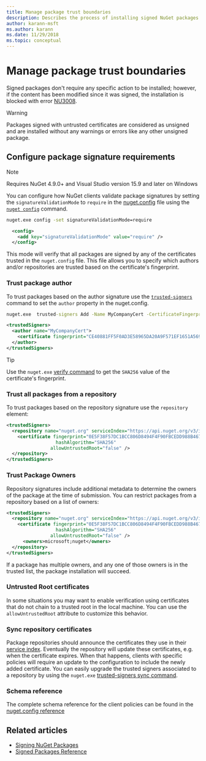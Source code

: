 ```yaml
---
title: Manage package trust boundaries
description: Describes the process of installing signed NuGet packages and configuring package signature trust settings.
author: karann-msft
ms.author: karann
ms.date: 11/29/2018
ms.topic: conceptual
---
```


# Manage package trust boundaries

Signed packages don't require any specific action to be installed; however, if the content has been modified since it was signed, the installation is blocked with error [NU3008](../reference/errors-and-warnings/NU3008.md).

> [!Warning]
> Packages signed with untrusted certificates are considered as unsigned and are installed without any warnings or errors like any other unsigned package.

## Configure package signature requirements

> [!Note]
> Requires NuGet 4.9.0+ and Visual Studio version 15.9 and later on Windows

You can configure how NuGet clients validate package signatures by setting the `signatureValidationMode` to `require` in the [nuget.config](../reference/nuget-config-file.md) file using the [`nuget config`](../reference/cli-reference/cli-ref-config.md) command.

```cmd
nuget.exe config -set signatureValidationMode=require
```

```xml
  <config>
    <add key="signatureValidationMode" value="require" />
  </config>
```

This mode will verify that all packages are signed by any of the certificates trusted in the `nuget.config` file. This file allows you to specify which authors and/or repositories are trusted based on the certificate's fingerprint.

### Trust package author

To trust packages based on the author signature use the [`trusted-signers`](../reference/cli-reference/cli-ref-trusted-signers.md) command to set the `author` property in the nuget.config.

```cmd
nuget.exe  trusted-signers Add -Name MyCompanyCert -CertificateFingerprint CE40881FF5F0AD3E58965DA20A9F571EF1651A56933748E1BF1C99E537C4E039 -FingerprintAlgorithm SHA256
```

```xml
<trustedSigners>
  <author name="MyCompanyCert">
    <certificate fingerprint="CE40881FF5F0AD3E58965DA20A9F571EF1651A56933748E1BF1C99E537C4E039" hashAlgorithm="SHA256" allowUntrustedRoot="false" />
  </author>
</trustedSigners>
```

>[!TIP]
>Use the `nuget.exe` [verify command](../reference/cli-reference/cli-ref-verify.md) to get the `SHA256` value of the certificate's fingerprint.


### Trust all packages from a repository

To trust packages based on the repository signature use the `repository` element:

```xml
<trustedSigners>  
  <repository name="nuget.org" serviceIndex="https://api.nuget.org/v3/index.json">
    <certificate fingerprint="0E5F38F57DC1BCC806D8494F4F90FBCEDD988B4676070...." 
                  hashAlgorithm="SHA256" 
                allowUntrustedRoot="false" />
  </repository>
</trustedSigners>
```

### Trust Package Owners

Repository signatures include additional metadata to determine the owners of the package at the time of submission. You can restrict packages from a repository based on a list of owners:

```xml
<trustedSigners>  
  <repository name="nuget.org" serviceIndex="https://api.nuget.org/v3/index.json">
    <certificate fingerprint="0E5F38F57DC1BCC806D8494F4F90FBCEDD988B4676070...." 
                  hashAlgorithm="SHA256" 
                allowUntrustedRoot="false" />
      <owners>microsoft;nuget</owners>
  </repository>
</trustedSigners>
```

If a package has multiple owners, and any one of those owners is in the trusted list, the package installation will succeed.

### Untrusted Root certificates

In some situations you may want to enable verification using certificates that do not chain to a trusted root in the local machine. You can use the `allowUntrustedRoot` attribute to customize this behavior.

### Sync repository certificates

Package repositories should announce the certificates they use in their [service index](../api/service-index.md). Eventually the repository will update these certificates, e.g. when the certificate expires. When that happens, clients with specific policies will require an update to the configuration to include the newly added certificate. You can easily upgrade the trusted signers associated to a repository by using the `nuget.exe` [trusted-signers sync command](../reference/cli-reference/cli-ref-trusted-signers.md#nuget-trusted-signers-sync--name-).

### Schema reference

The complete schema reference for the client policies can be found in the [nuget.config reference](../reference/nuget-config-file.md#trustedsigners-section)

## Related articles

- [Signing NuGet Packages](../create-packages/Sign-a-Package.md)
- [Signed Packages Reference](../reference/Signed-Packages-Reference.md)
